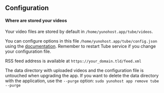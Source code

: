 ## Configuration

#### Where are stored your videos

Your video files are stored by default in `/home/yunohost.app/tube/videos`.

You can configure options in this file `/home/yunohost.app/tube/config.json` using the [documentation](https://git.mills.io/prologic/tube#configuration). Remember to restart Tube service if you change your configuration file.

RSS feed address is available at `https://your_domain.tld/feed.xml`

The data directory with uploaded videos and the configuration file is untouched when upgrading the app. If you want to delete the data directory with the application, use the `--purge` option: `sudo yunohost app remove tube --purge`
